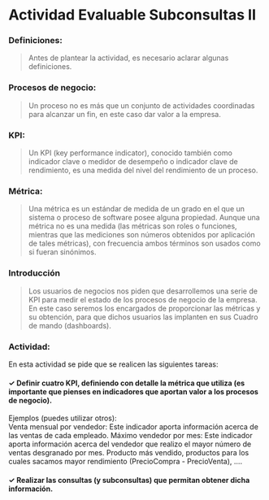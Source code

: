 # Actividad Evaluable Subconsultas II 

### Definiciones:
> Antes de plantear la actividad, es necesario aclarar algunas definiciones. 
### Procesos de negocio: 
> Un proceso no es más que un conjunto de actividades coordinadas para alcanzar un fin, en este caso dar valor a la empresa. 
### KPI:
> Un KPI (key performance indicator), conocido también como indicador clave o medidor de desempeño o indicador clave de rendimiento, es una medida del nivel del rendimiento de un proceso. 

### Métrica:
> Una métrica es un estándar de medida de un grado en el que un sistema o proceso de software posee alguna propiedad. Aunque una métrica no es una medida (las métricas son roles o funciones, mientras que las mediciones son números obtenidos por aplicación de tales métricas), con frecuencia ambos términos son usados como si fueran sinónimos. 

### Introducción
> Los usuarios de negocios nos piden que desarrollemos una serie de KPI para medir el estado de los procesos de negocio de la empresa. En este caso seremos los encargados de proporcionar las métricas y su obtención, para que dichos usuarios las implanten en sus Cuadro de mando (dashboards). 

### Actividad:
En esta actividad se pide que se realicen las siguientes tareas: 

#### ✓ Definir cuatro KPI, definiendo con detalle la métrica que utiliza (es importante que pienses en indicadores que aportan valor a los procesos de negocio). 

Ejemplos (puedes utilizar otros):  
Venta mensual por vendedor: Este indicador aporta información acerca de las ventas de cada empleado. 
Máximo vendedor por mes: Este indicador aporta información acerca del vendedor que realizo el mayor número de ventas desgranado por mes. 
Producto más vendido, productos para los cuales sacamos mayor rendimiento (PrecioCompra - PrecioVenta), …. 

#### ✓ Realizar las consultas (y subconsultas) que permitan obtener dicha información. 
